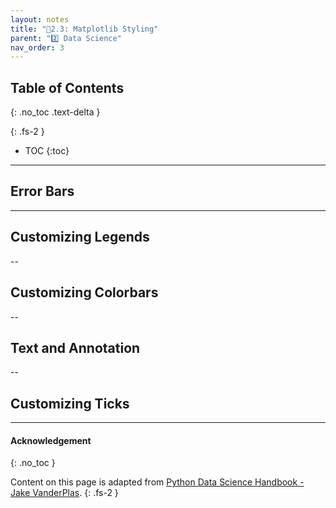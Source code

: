 ```yaml
---
layout: notes
title: "📓2.3: Matplotlib Styling" 
parent: "2️⃣ Data Science"
nav_order: 3
---
```


## Table of Contents
{: .no_toc .text-delta }

{: .fs-2 }
- TOC
{:toc}

---
## Error Bars

---
## Customizing Legends

--
## Customizing Colorbars

--
## Text and Annotation

--
## Customizing Ticks


---

#### Acknowledgement
{: .no_toc }

Content on this page is adapted from [Python Data Science Handbook - Jake VanderPlas](https://jakevdp.github.io/PythonDataScienceHandbook).
{: .fs-2 }
